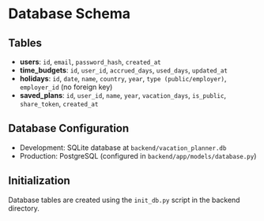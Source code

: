 # Database Schema

## Tables
- **users**: `id`, `email`, `password_hash`, `created_at`
- **time_budgets**: `id`, `user_id`, `accrued_days`, `used_days`, `updated_at`
- **holidays**: `id`, `date`, `name`, `country`, `year`, `type (public/employer)`, `employer_id` (no foreign key)
- **saved_plans**: `id`, `user_id`, `name`, `year`, `vacation_days`, `is_public`, `share_token`, `created_at`

## Database Configuration
- Development: SQLite database at `backend/vacation_planner.db`
- Production: PostgreSQL (configured in `backend/app/models/database.py`)

## Initialization
Database tables are created using the `init_db.py` script in the backend directory.
